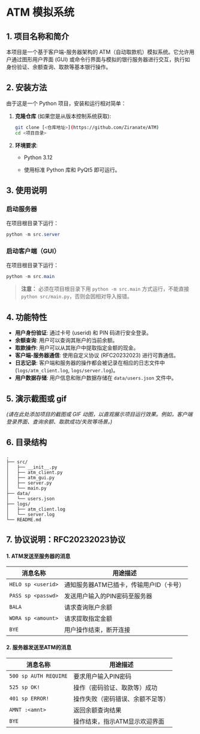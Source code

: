 # ATM 模拟系统

## 1. 项目名称和简介
本项目是一个基于客户端-服务器架构的 ATM（自动取款机）模拟系统。它允许用户通过图形用户界面 (GUI) 或命令行界面与模拟的银行服务器进行交互，执行如身份验证、余额查询、取款等基本银行操作。

## 2. 安装方法
由于这是一个 Python 项目，安装和运行相对简单：

1.  **克隆仓库** (如果您是从版本控制系统获取):
    ```bash
    git clone [<仓库地址>](https://github.com/Ziranate/ATM)
    cd <项目目录>
    ```


2.  **环境要求**:
    *   Python 3.12

    *   使用标准 Python 库和 PyQt5 即可运行。

## 3. 使用说明

### 启动服务器
在项目根目录下运行：
```powershell
python -m src.server
```

### 启动客户端（GUI）
在项目根目录下运行：
```powershell
python -m src.main
```

> **注意：**
> 必须在项目根目录下用 `python -m src.main` 方式运行，不能直接 `python src/main.py`，否则会因相对导入报错。

## 4. 功能特性
*   **用户身份验证**: 通过卡号 (userid) 和 PIN 码进行安全登录。
*   **余额查询**: 用户可以查询其账户的当前余额。
*   **取款操作**: 用户可以从其账户中提取指定金额的现金。
*   **客户端-服务器通信**: 使用自定义协议 (RFC20232023) 进行可靠通信。
*   **日志记录**: 客户端和服务器的操作都会被记录在相应的日志文件中 (`logs/atm_client.log`, `logs/server.log`)。
*   **用户数据存储**: 用户信息和账户数据存储在 `data/users.json` 文件中。

## 5. 演示截图或 gif
*(请在此处添加项目的截图或 GIF 动图，以直观展示项目运行效果。例如，客户端登录界面、查询余额、取款成功/失败等场景。)*

## 6. 目录结构
```
.
├── src/
│   ├── __init__.py
│   ├── atm_client.py
│   ├── atm_gui.py
│   ├── server.py
│   └── main.py
├── data/
│   └── users.json
├── logs/
│   ├── atm_client.log
│   └── server.log
└── README.md
```

## 7. 协议说明：RFC20232023协议

#### **1. ATM发送至服务器的消息**
| 消息名称         | 用途描述                          |
|------------------|-----------------------------------|
| `HELO sp <userid>` | 通知服务器ATM已插卡，传输用户ID（卡号） |
| `PASS sp <passwd>` | 发送用户输入的PIN密码至服务器        |
| `BALA`           | 请求查询账户余额                    |
| `WDRA sp <amount>`| 请求提取指定金额                    |
| `BYE`            | 用户操作结束，断开连接              |

#### **2. 服务器发送至ATM的消息**
| 消息名称           | 用途描述                          |
|--------------------|-----------------------------------|
| `500 sp AUTH REQUIRE` | 要求用户输入PIN密码                |
| `525 sp OK!`        | 操作（密码验证、取款等）成功        |
| `401 sp ERROR!`     | 操作失败（密码错误、余额不足等）    |
| `AMNT :<amnt>`      | 返回余额查询结果                    |
| `BYE`              | 操作结束，指示ATM显示欢迎界面       |
